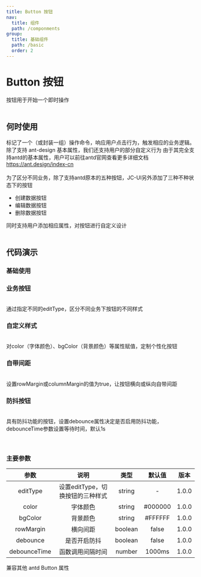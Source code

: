 ```yaml
---
title: Button 按钮
nav:
  title: 组件
  path: /componments
group:
  title: 基础组件
  path: /basic
  order: 2
---
```


# Button 按钮

按钮用于开始一个即时操作  
<br/>
## 何时使用


标记了一个（或封装一组）操作命令，响应用户点击行为，触发相应的业务逻辑。
除了支持 ant-design 基本属性，我们还支持用户的部分自定义行为
由于其完全支持antd的基本属性，用户可以前往antd官网查看更多详细文档
<a>https://ant.design/index-cn</a>  
<br/>
为了区分不同业务，除了支持antd原本的五种按钮，JC-UI另外添加了三种不种状态下的按钮
 <ul>
   <li>创建数据按钮</li>
   <li>编辑数据按钮</li>
   <li>删除数据按钮</li>
</ul>
同时支持用户添加相应属性，对按钮进行自定义设计
<br/>
<br/>

## 代码演示

### 基础使用
<code src='./demos/demo1.jsx' ></code>

### 业务按钮

<code src='./demos/demo2.jsx' ></code>
<br/>
通过指定不同的editType，区分不同业务下按钮的不同样式

### 自定义样式
<code src='./demos/demo3.jsx' ></code>
<br/>
对color（字体颜色）、bgColor（背景颜色）等属性赋值，定制个性化按钮

### 自带间距
<code src='./demos/demo4.jsx' ></code>
<br/>
设置rowMargin或columnMargin的值为true，让按钮横向或纵向自带间距

### 防抖按钮
<code src='./demos/demo5.jsx' ></code>
<br/>
具有防抖功能的按钮，设置debounce属性决定是否启用防抖功能，debounceTime参数设置等待时间，默认1s
<br/>
<br/>
<br/>
### 主要参数

| 参数  |                            说明                              |                 类型                  |    默认值   |  版本  |
| :---: | :---------------------------------------------------------: | :-----------------------------------:|   :----:   | :---: |
| editType |              设置editType，切换按钮的三种样式                 |               string                |     -      | 1.0.0 |
| color    |                     字体颜色                               |               string                |   #000000  | 1.0.0 |
| bgColor  |                     背景颜色                               |               string                |   #FFFFFF  | 1.0.0 |
| rowMargin |                    横向间距                               |               boolean               |   false    | 1.0.0 |
| debounce |                     是否开启防抖                            |               boolean               |   false    | 1.0.0 |
| debounceTime |                 函数调用间隔时间                         |               number               |   1000ms    | 1.0.0 |


兼容其他 antd Button 属性
